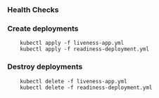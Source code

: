 ### Health Checks

### Create deployments
``` 
    kubectl apply -f liveness-app.yml
    kubectl apply -f readiness-deployment.yml
``` 

### Destroy deployments
``` 
    kubectl delete -f liveness-app.yml
    kubectl delete -f readiness-deployment.yml
``` 
